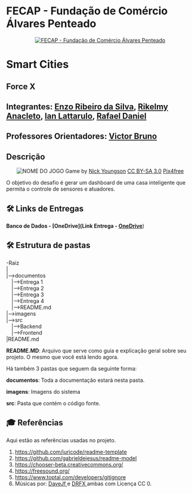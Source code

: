 

# FECAP - Fundação de Comércio Álvares Penteado

<p align="center">
<a href= "https://www.fecap.br/"><img src="https://encrypted-tbn0.gstatic.com/images?q=tbn:ANd9GcRhZPrRa89Kma0ZZogxm0pi-tCn_TLKeHGVxywp-LXAFGR3B1DPouAJYHgKZGV0XTEf4AE&usqp=CAU" alt="FECAP - Fundação de Comércio Álvares Penteado" border="0"></a>
</p>

# Smart Cities

## Force X

## Integrantes: <a href="https://www.linkedin.com/in/enzo-ribeiro/">Enzo Ribeiro da Silva</a>, <a href="https://www.linkedin.com/in/rikelmy-anacleto-07102006d18/">Rikelmy Anacleto</a>, <a href="https://www.linkedin.com/in/ian-lattarulo-l-aa01742a7">Ian Lattarulo</a>, <a href="https://www.linkedin.com/in/rafael-daniel-314407321/">Rafael Daniel</a>

## Professores Orientadores: <a href="https://www.linkedin.com/in/victorbarq/">Victor Bruno</a>

## Descrição

<p align="center">
<img src="https://pix4free.org/assets/library/2021-01-20/originals/game.jpg" alt="NOME DO JOGO" border="0">
  Game by <a href="http://www.nyphotographic.com/">Nick Youngson</a> <a rel="license" href="https://creativecommons.org/licenses/by-sa/3.0/">CC BY-SA 3.0</a> <a href="http://pix4free.org/">Pix4free</a>
</p>


O objetivo do desafio é gerar um dashboard de uma casa inteligente que permita o controle de sensores e atuadores. 
## 🛠 Links de Entregas
<b>Banco de Dados - [OneDrive](<b>Link Entrega - [OneDrive](https://github.com/2025-1-NADS1/A-Projeto7/tree/main/documentos/Entrega%201/Banco%20de%20Dados/README)</b></b>)</b></b>

## 🛠 Estrutura de pastas

-Raiz<br>
|<br>
|-->documentos<br>
  &emsp;|-->Entrega 1<br>
  &emsp;|-->Entrega 2<br>
  &emsp;|-->Entrega 3<br>
  &emsp;|-->Entrega 4<br>
  &emsp;|-->README.md<br>
|-->imagens<br>
|-->src<br>
  &emsp;|-->Backend<br>
  &emsp;|-->Frontend<br>
|README.md<br>


<b>README.MD</b>: Arquivo que serve como guia e explicação geral sobre seu projeto. O mesmo que você está lendo agora.

Há também 3 pastas que seguem da seguinte forma:

<b>documentos</b>: Toda a documentação estará nesta pasta.

<b>imagens</b>: Imagens do sistema

<b>src</b>: Pasta que contém o código fonte.

## 🎓 Referências

Aqui estão as referências usadas no projeto.

1. <https://github.com/iuricode/readme-template>
2. <https://github.com/gabrieldejesus/readme-model>
3. <https://chooser-beta.creativecommons.org/>
4. <https://freesound.org/>
5. <https://www.toptal.com/developers/gitignore>
6. Músicas por: <a href="https://freesound.org/people/DaveJf/sounds/616544/"> DaveJf </a> e <a href="https://freesound.org/people/DRFX/sounds/338986/"> DRFX </a> ambas com Licença CC 0.
